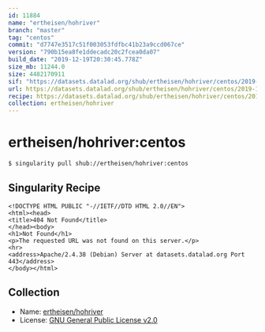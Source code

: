 ```yaml
---
id: 11884
name: "ertheisen/hohriver"
branch: "master"
tag: "centos"
commit: "d7747e3517c51f003053fdfbc41b23a9ccd067ce"
version: "790b15ea8fe1ddecadc20c2fcea0da07"
build_date: "2019-12-19T20:30:45.778Z"
size_mb: 11244.0
size: 4482170911
sif: "https://datasets.datalad.org/shub/ertheisen/hohriver/centos/2019-12-19-d7747e35-790b15ea/790b15ea8fe1ddecadc20c2fcea0da07.sif"
url: https://datasets.datalad.org/shub/ertheisen/hohriver/centos/2019-12-19-d7747e35-790b15ea/
recipe: https://datasets.datalad.org/shub/ertheisen/hohriver/centos/2019-12-19-d7747e35-790b15ea/Singularity
collection: ertheisen/hohriver
---
```


# ertheisen/hohriver:centos

```bash
$ singularity pull shub://ertheisen/hohriver:centos
```

## Singularity Recipe

```singularity
<!DOCTYPE HTML PUBLIC "-//IETF//DTD HTML 2.0//EN">
<html><head>
<title>404 Not Found</title>
</head><body>
<h1>Not Found</h1>
<p>The requested URL was not found on this server.</p>
<hr>
<address>Apache/2.4.38 (Debian) Server at datasets.datalad.org Port 443</address>
</body></html>
```

## Collection

 - Name: [ertheisen/hohriver](https://github.com/ertheisen/hohriver)
 - License: [GNU General Public License v2.0](https://api.github.com/licenses/gpl-2.0)

